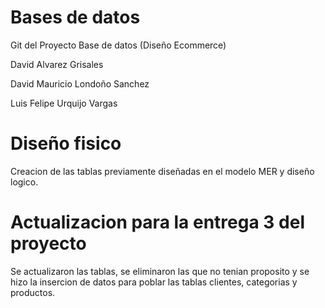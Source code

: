 # Bases de datos
Git del Proyecto Base de datos (Diseño Ecommerce)

David Alvarez Grisales 

David Mauricio Londoño Sanchez

Luis Felipe Urquijo Vargas

# Diseño fisico
Creacion de las tablas previamente diseñadas en el modelo MER y diseño logico.

# Actualizacion para la entrega 3 del proyecto
Se actualizaron las tablas, se eliminaron las que no tenian proposito y se hizo la insercion de datos para poblar las tablas clientes, categorias y productos.
